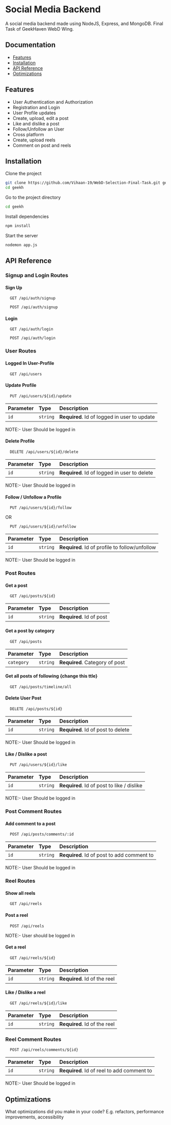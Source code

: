 
# Social Media Backend

A social media backend made using NodeJS, Express, and MongoDB.
Final Task of GeekHaven WebD Wing.




## Documentation

- [Features](#features)
- [Installation](#installation)
- [API Reference](#api-reference)
- [Optimizations](#optimizations)




## Features

- User Authentication and Authorization
- Registration and Login
- User Profile updates
- Create, upload, edit a post
- Like and dislike a post
- Follow/Unfollow an User
- Cross platform
- Create, upload reels
- Comment on post and reels



## Installation

Clone the project

```bash
git clone https://github.com/Vihaan-19/WebD-Selection-Final-Task.git geekh
cd geekh
```

Go to the project directory

```bash
cd geekh
```

Install dependencies

```bash
npm install
```

Start the server

```bash
nodemon app.js
```


## API Reference

### Signup and Login Routes

#### Sign Up

```http
  GET /api/auth/signup
```

```http
  POST /api/auth/signup
```

#### Login
```http
  GET /api/auth/login
```

```http
  POST /api/auth/login
```


### User Routes

#### Logged In User-Profile
```http
  GET /api/users
```

#### Update Profile
```http
  PUT /api/users/${id}/update
```


| Parameter | Type     | Description                       |
| :-------- | :------- | :-------------------------------- |
| `id`      | `string` | **Required**. Id of logged in user to update |

NOTE:- User Should be logged in

#### Delete Profile
```http
  DELETE /api/users/${id}/delete
```


| Parameter | Type     | Description                       |
| :-------- | :------- | :-------------------------------- |
| `id`      | `string` | **Required**. Id of logged in user to delete |

NOTE:- User Should be logged in


#### Follow / Unfollow a Profile
```http
  PUT /api/users/${id}/follow
```
OR
```http
  PUT /api/users/${id}/unfollow
```


| Parameter | Type     | Description                       |
| :-------- | :------- | :-------------------------------- |
| `id`      | `string` | **Required**. Id of profile to follow/unfollow |

NOTE:- User Should be logged in



### Post Routes
#### Get a post
```http
  GET /api/posts/${id}
```

| Parameter | Type     | Description                       |
| :-------- | :------- | :-------------------------------- |
| `id`      | `string` | **Required**. Id of post  |

#### Get a post by category
```http
  GET /api/posts
```


| Parameter | Type     | Description                       |
| :-------- | :------- | :-------------------------------- |
| `category`|`string`|**Required**. Category of post

#### Get all posts of following {change this ttle}
```http
  GET /api/posts/timeline/all
```


#### Delete User Post
```http
  DELETE /api/posts/${id}
```

| Parameter | Type     | Description                       |
| :-------- | :------- | :-------------------------------- |
| `id`      | `string` | **Required**. Id of post to delete|

NOTE:- User Should be logged in


#### Like / Dislike a post
```http
  PUT /api/users/${id}/like
```


| Parameter | Type     | Description                       |
| :-------- | :------- | :-------------------------------- |
| `id`      | `string` | **Required**. Id of post to like / dislike |

NOTE:- User Should be logged in



### Post Comment Routes
#### Add comment to a post
```http
  POST /api/posts/comments/:id
```

| Parameter | Type     | Description                       |
| :-------- | :------- | :-------------------------------- |
| `id`      | `string` | **Required**. Id of post to add comment to|

NOTE:- User Should be logged in


### Reel Routes
#### Show all reels
```http
  GET /api/reels
```

#### Post a reel
```http
  POST /api/reels
```
NOTE:- User should be logged in

#### Get a reel
```http
  GET /api/reels/${id}
```
| Parameter | Type     | Description                       |
| :-------- | :------- | :-------------------------------- |
| `id`      | `string` | **Required**. Id of the reel|

#### Like / Dislike a reel
```http
  GET /api/reels/${id}/like
```
| Parameter | Type     | Description                       |
| :-------- | :------- | :-------------------------------- |
| `id`      | `string` | **Required**. Id of the reel|


### Reel Comment Routes
```http
  POST /api/reels/comments/${id}
```

| Parameter | Type     | Description                       |
| :-------- | :------- | :-------------------------------- |
| `id`      | `string` | **Required**. Id of reel to add comment to|

NOTE:- User Should be logged in

## Optimizations

What optimizations did you make in your code? E.g. refactors, performance improvements, accessibility

